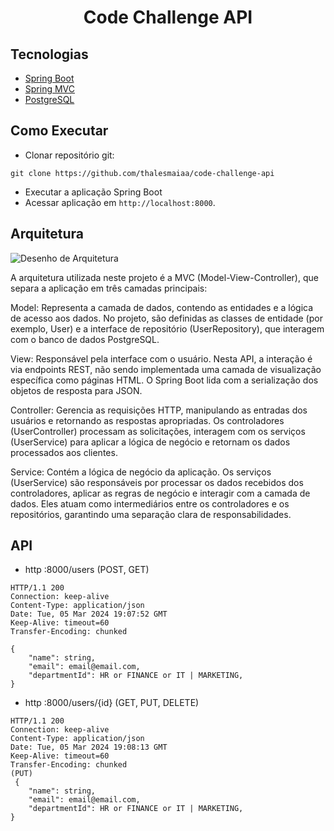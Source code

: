<h1 align="center">
  Code Challenge API
</h1>

## Tecnologias

- [Spring Boot](https://spring.io/projects/spring-boot)
- [Spring MVC](https://docs.spring.io/spring-framework/reference/web/webmvc.html)
- [PostgreSQL](https://www.postgresql.org/)

## Como Executar

- Clonar repositório git:
```
git clone https://github.com/thalesmaiaa/code-challenge-api
```

- Executar a aplicação Spring Boot
- Acessar aplicação em `http://localhost:8000`.

## Arquitetura

![Desenho de Arquitetura](.github/Desenho%20de%20Arquitetura.png)

A arquitetura utilizada neste projeto é a MVC (Model-View-Controller), que separa a aplicação em três camadas principais:

Model: Representa a camada de dados, contendo as entidades e a lógica de acesso aos dados. No projeto, são definidas as classes de entidade (por exemplo, User) e a interface de repositório (UserRepository), que interagem com o banco de dados PostgreSQL.

View: Responsável pela interface com o usuário. Nesta API, a interação é via endpoints REST, não sendo implementada uma camada de visualização específica como páginas HTML. O Spring Boot lida com a serialização dos objetos de resposta para JSON.

Controller: Gerencia as requisições HTTP, manipulando as entradas dos usuários e retornando as respostas apropriadas. Os controladores (UserController) processam as solicitações, interagem com os serviços (UserService) para aplicar a lógica de negócio e retornam os dados processados aos clientes.

Service: Contém a lógica de negócio da aplicação. Os serviços (UserService) são responsáveis por processar os dados recebidos dos controladores, aplicar as regras de negócio e interagir com a camada de dados. Eles atuam como intermediários entre os controladores e os repositórios, garantindo uma separação clara de responsabilidades.

## API

- http :8000/users (POST, GET)
```
HTTP/1.1 200
Connection: keep-alive
Content-Type: application/json
Date: Tue, 05 Mar 2024 19:07:52 GMT
Keep-Alive: timeout=60
Transfer-Encoding: chunked

{
    "name": string,
    "email": email@email.com,
    "departmentId": HR or FINANCE or IT | MARKETING,
}
```

- http :8000/users/{id} (GET, PUT, DELETE)
```
HTTP/1.1 200
Connection: keep-alive
Content-Type: application/json
Date: Tue, 05 Mar 2024 19:08:13 GMT
Keep-Alive: timeout=60
Transfer-Encoding: chunked
(PUT)
 {
    "name": string,
    "email": email@email.com,
    "departmentId": HR or FINANCE or IT | MARKETING,
}
```